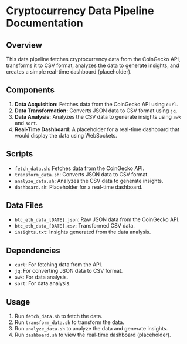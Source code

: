 # Cryptocurrency Data Pipeline Documentation

## Overview
This data pipeline fetches cryptocurrency data from the CoinGecko API,
transforms it to CSV format, analyzes the data to generate insights,
and creates a simple real-time dashboard (placeholder).

## Components
1. **Data Acquisition:** Fetches data from the CoinGecko API using `curl`.
2. **Data Transformation:** Converts JSON data to CSV format using `jq`.
3. **Data Analysis:** Analyzes the CSV data to generate insights using `awk` and `sort`.
4. **Real-Time Dashboard:** A placeholder for a real-time dashboard that would display the data using WebSockets.

## Scripts
- `fetch_data.sh`: Fetches data from the CoinGecko API.
- `transform_data.sh`: Converts JSON data to CSV format.
- `analyze_data.sh`: Analyzes the CSV data to generate insights.
- `dashboard.sh`: Placeholder for a real-time dashboard.

## Data Files
- `btc_eth_data_[DATE].json`: Raw JSON data from the CoinGecko API.
- `btc_eth_data_[DATE].csv`: Transformed CSV data.
- `insights.txt`: Insights generated from the data analysis.

## Dependencies
- `curl`: For fetching data from the API.
- `jq`: For converting JSON data to CSV format.
- `awk`: For data analysis.
- `sort`: For data analysis.

## Usage
1. Run `fetch_data.sh` to fetch the data.
2. Run `transform_data.sh` to transform the data.
3. Run `analyze_data.sh` to analyze the data and generate insights.
4. Run `dashboard.sh` to view the real-time dashboard (placeholder).

